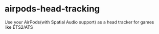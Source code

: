 # airpods-head-tracking
Use your AirPods(with Spatial Audio support) as a head tracker for games like ETS2/ATS
